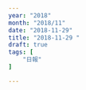 ```yaml
---
year: "2018"
month: "2018/11"
date: "2018-11-29"
title: "2018-11-29 "
draft: true
tags: [
    "日報"
]

---
```


